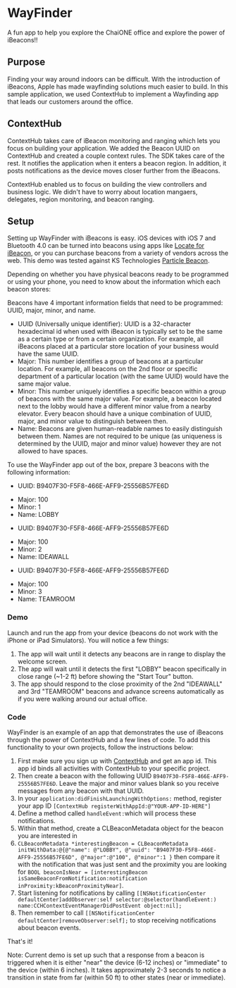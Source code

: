 WayFinder
=============

A fun app to help you explore the ChaiONE office and explore the power of iBeacons!!

## Purpose

Finding your way around indoors can be difficult.  With the introduction of iBeacons, Apple has made wayfinding solutions much easier to build.  In this sample application, we used ContextHub to implement a Wayfinding app that leads our customers around the office.

## ContextHub

ContextHub takes care of iBeacon monitoring and ranging which lets you focus on building your application.  We added the Beacon UUID on ContextHub and created a couple context rules. The SDK takes care of the rest.  It notifies the application when it enters a beacon region.  In addition, it posts notifications as the device moves closer further from the iBeacons.

ContextHub enabled us to focus on building the view controllers and business logic.  We didn't have to worry about location mangaers, delegates, region monitoring, and beacon ranging.

## Setup

Setting up WayFinder with iBeacons is easy. iOS devices with iOS 7 and Bluetooth 4.0 can be turned into beacons using apps like [Locate for iBeacon](https://itunes.apple.com/us/app/locate-for-ibeacon/id738709014?mt=8), or you can purchase beacons from a variety of vendors across the web. This demo was tested against KS Technologies [Particle Beacon](http://www.kstechnologies.com/products/particle).

Depending on whether you have physical beacons ready to be programmed or using your phone, you need to know about the information which each beacon stores:

Beacons have 4 important information fields that need to be programmed: UUID, major, minor, and name.
- UUID (Universally unique identifier): UUID is a 32-character hexadecimal id when used with iBeacon is typically set to be the same as a certain type or from a certain organization. For example, all iBeacons placed at a particular store location of your business would have the same UUID.
- Major: This number identifies a group of beacons at a particular location. For example, all beacons on the 2nd floor or specific department of a particular location (with the same UUID) would have the same major value.
- Minor: This number uniquely identifies a specific beacon within a group of beacons with the same major value. For example, a beacon located next to the lobby would have a different minor value from a nearby elevator. Every beacon should have a unique combination of UUID, major, and minor value to distinguish between then. 
- Name: Beacons are given human-readable names to easily distinguish between them. Names are not required to be unique (as uniqueness is determined by the UUID, major and minor value) however they are not allowed to have spaces.

To use the WayFinder app out of the box, prepare 3 beacons with the following information:

*  UUID: B9407F30-F5F8-466E-AFF9-25556B57FE6D
- Major: 100
- Minor: 1
- Name: LOBBY
*  UUID: B9407F30-F5F8-466E-AFF9-25556B57FE6D
- Major: 100
- Minor: 2
- Name: IDEAWALL
*  UUID: B9407F30-F5F8-466E-AFF9-25556B57FE6D
- Major: 100
- Minor: 3
- Name: TEAMROOM


### Demo

Launch and run the app from your device (beacons do not work with the iPhone or iPad Simulators). You will notice a few things:

1. The app will wait until it detects any beacons are in range to display the welcome screen. 
2. The app will wait until it detects the first "LOBBY" beacon specifically in close range (~1-2 ft) before showing the "Start Tour" button.
3. The app should respond to the close proximity of the 2nd "IDEAWALL" and 3rd "TEAMROOM" beacons and advance screens automatically as if you were walking around our actual office.


### Code

WayFinder is an example of an app that demonstrates the use of iBeacons through the power of ContextHub and a few lines of code. To add this functionality to your own projects, follow the instructions below:

1. First make sure you sign up with [ContextHub](www.contexthub.com) and get an app id. This app id binds all activities with ContextHub to your specific project.
2. Then create a beacon with the following UUID `B9407F30-F5F8-466E-AFF9-25556B57FE6D`. Leave the major and minor values blank so you receive messages from any beacon with that UUID.
2. In your `application:didFinishLaunchingWithOptions:` method, register your app ID `[ContextHub registerWithAppId:@"YOUR-APP-ID-HERE"]`
3. Define a method called `handleEvent:`which will process these notifications.
4. Within that method, create a CLBeaconMetadata object for the beacon you are interested in 
5. `CLBeaconMetadata *interestingBeacon = CLBeaconMetadata initWithData:@{@"name": @"LOBBY", @"uuid": "B9407F30-F5F8-466E-AFF9-25556B57FE6D", @"major":@"100", @"minor":1 }` then compare it with the notification that was just sent and the proximity you are looking for `BOOL beaconIsNear = [interestingBeacon isSameBeaconFromNotification:notification inProximity:kBeaconProximityNear]`.
5. Start listening for notifications by calling `[[NSNotificationCenter defaultCenter]addObserver:self selector:@selector(handleEvent:) name:CCHContextEventManagerDidPostEvent object:nil];`
6. Then remember to call `[[NSNotificationCenter defaultCenter]removeObserver:self];` to stop receiving notifications about beacon events.

That's it!


Note: Current demo is set up such that a response from a beacon is triggered when it is either "near" the device (6-12 inches) or "immediate" to the device (within 6 inches). It takes approximately 2-3 seconds to notice a transition in state from far (within 50 ft) to other states (near or immediate).
